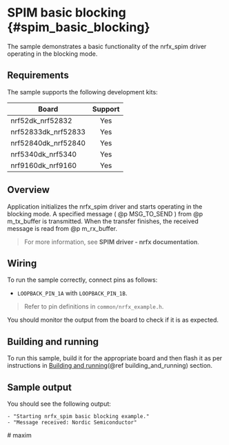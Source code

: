 # SPIM basic blocking {#spim_basic_blocking}

The sample demonstrates a basic functionality of the nrfx_spim driver operating in the blocking mode.

## Requirements

The sample supports the following development kits:

| **Board**           | **Support** |
|---------------------|:-----------:|
| nrf52dk_nrf52832    |     Yes     |
| nrf52833dk_nrf52833 |     Yes     |
| nrf52840dk_nrf52840 |     Yes     |
| nrf5340dk_nrf5340   |     Yes     |
| nrf9160dk_nrf9160   |     Yes     |

## Overview

Application initializes the nrfx_spim driver and starts operating in the blocking mode.
A specified message ( @p  MSG_TO_SEND ) from @p m_tx_buffer is transmitted.
When the transfer finishes, the received message is read from @p m_rx_buffer.

> For more information, see **SPIM driver - nrfx documentation**.

## Wiring

To run the sample correctly, connect pins as follows:
* `LOOPBACK_PIN_1A` with `LOOPBACK_PIN_1B`.

> Refer to pin definitions in `common/nrfx_example.h`.

You should monitor the output from the board to check if it is as expected.

## Building and running

To run this sample, build it for the appropriate board and then flash it as per instructions in [Building and running](@ref building_and_running) section.

## Sample output

You should see the following output:
```
- "Starting nrfx_spim basic blocking example."
- "Message received: Nordic Semiconductor"
```

[//]: #
[Building and running]: <../../../README.md#building-and-running>
#   m a x i m  
 